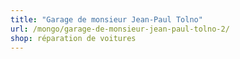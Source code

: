 ```yaml
---
title: "Garage de monsieur Jean-Paul Tolno"
url: /mongo/garage-de-monsieur-jean-paul-tolno-2/
shop: réparation de voitures
---
```

